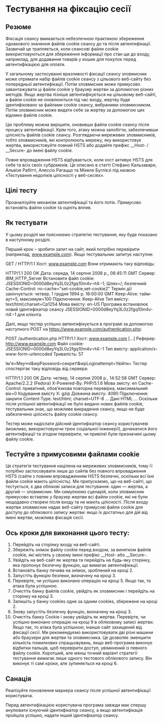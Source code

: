 # Тестування на фіксацію сесії

## Резюме
Фіксація сеансу вмикається небезпечною практикою збереження однакового значення файлів cookie сеансу до та після автентифікації. Зазвичай це трапляється, коли сеансові файли cookie використовуються для збереження інформації про стан ще до входу, наприклад, для додавання товарів у кошик для покупок перед автентифікацією для оплати.

У загальному застосуванні вразливості фіксації сеансу зловмисник може отримати набір файлів cookie сеансу з цільового веб-сайту без попередньої автентифікації. Потім зловмисник може примусово завантажувати ці файли cookie у браузер жертви за допомогою різних методів. Якщо жертва пізніше автентифікується на цільовому веб-сайті, а файли cookie не оновлюються під час входу, жертву буде ідентифіковано за файлами cookie сеансу, вибраними зловмисником. Потім зловмисник може видати себе за жертву за допомогою цих відомих файлів cookie.

Цю проблему можна вирішити, оновивши файли cookie сеансу після процесу автентифікації. Крім того, атаку можна запобігти, забезпечивши цілісність файлів cookie сеансу. Розглядаючи мережевих зловмисників, тобто зловмисників, які контролюють мережу, яку використовує жертва, використовуйте повний HSTS або додайте префікс __Host- / __Secure- до імені файлу cookie.

Повне впровадження HSTS відбувається, коли хост активує HSTS для себе та всіх своїх субдоменів. Це описано в статті Стефано Кальзавари, Альвізе Рабітті, Алессіо Рагаццо та Мікеле Буглієзі під назвою «Тестування недоліків цілісності у веб-сесіях».

## Цілі тесту
Проаналізуйте механізм автентифікації та його потік.
Примусово встановіть файли cookie та оцініть вплив.

## Як тестувати
У цьому розділі ми пояснюємо стратегію тестування, яку буде показано в наступному розділі.

Перший крок – зробити запит на сайт, який потрібно перевірити (наприклад, www.example.com). Якщо тестувальник запитує наступне:

GET / HTTP/1.1
Хост: www.example.com
Вони отримають таку відповідь:

HTTP/1.1 200 OK
Дата: середа, 14 серпня 2008 р., 08:45:11 GMT
Сервер: IBM_HTTP_Server
Встановити файл cookie: JSESSIONID=0000d8eyYq3L0z2fgq10m4v-rt4:-1; Шлях=/; безпечний
Cache-Control: no-cache="set-cookie,set-cookie2"
Термін дії закінчується: четвер, 1 грудня 1994 р. 16:00:00 GMT
Keep-Alive: тайм-аут=5, максимум=100
Підключення: Keep-Alive
Тип вмісту: text/html;charset=Cp1254
Мова вмісту: en-US
Програма встановлює новий ідентифікатор сеансу JSESSIONID=0000d8eyYq3L0z2fgq10m4v-rt4:-1 для клієнта.

Далі, якщо тестер успішно автентифікується в програмі за допомогою наступного POST на https://www.example.com/authentication.php:

POST /authentication.php HTTP/1.1
Хост: www.example.com
[...]
Реферер: http://www.example.com
Файл cookie: JSESSIONID=0000d8eyYq3L0z2fgq10m4v-rt4:-1
Тип вмісту: application/x-www-form-urlencoded
Тривалість: 57

Ім'я=Меуччі&wpPassword=секрет!&wpLoginattempt=Увійти+
Тестер спостерігає таку відповідь від сервера:

HTTP/1.1 200 OK
Дата: четвер, 14 серпня 2008 р., 14:52:58 GMT
Сервер: Apache/2.2.2 (Fedora)
X-Powered-By: PHP/5.1.6
Мова змісту: en
Cache-Control: приватний, обов’язкова повторна перевірка, максимальний вік=0
Кодування вмісту X: gzip
Довжина вмісту: 4090
Підключення: закрити
Content-Type: text/html; charset=UTF-8
...
Дані HTML
...
Оскільки після успішної автентифікації не було видано нових файлів cookie, тестувальник знає, що можливе викрадення сеансу, якщо не буде забезпечено цілісність файлу cookie сеансу.

Тестер може надіслати дійсний ідентифікатор сеансу користувачеві (можливо, використовуючи трюк соціальної інженерії), дочекатися його автентифікації та згодом перевірити, чи привілеї були призначені цьому файлу cookie.

## Тестуйте з примусовими файлами cookie
Ця стратегія тестування націлена на мережевих зловмисників, тому її потрібно застосовувати лише до сайтів без повного впровадження HSTS (сайти з повним впровадженням HSTS безпечні, оскільки всі їхні файли cookie мають цілісність). Ми припускаємо, що на веб-сайті, що тестується, є два облікові записи для тестування: один — жертва, а другий — зловмисник. Ми симулюємо сценарій, коли зловмисник примусово вставляє у браузер жертви всі файли cookie, які не були нещодавно створені після входу та не мають цілісності. Після входу жертви зловмисник надає веб-сайту примусові файли cookie для доступу до облікового запису жертви: якщо їх достатньо для дій від імені жертви, можлива фіксація сесії.

## Ось кроки для виконання цього тесту:

1. Перейдіть на сторінку входу на веб-сайті.
2. Збережіть знімок файлу cookie перед входом, за винятком файлів cookie, які містять у своєму імені префікс __Host- або __Secure-.
3. Увійдіть на веб-сайт як жертва та перейдіть на будь-яку сторінку, яка пропонує безпечну функцію, що вимагає автентифікації.
4. Встановіть банку печива на знімок, зроблений на кроці 2.
5. Запустіть функцію безпеки, визначену на кроці 3.
6. Перевірте, чи успішно виконано операцію на кроці 5. Якщо так, то атака була успішною.
7. Очистіть банку файлів cookie, увійдіть як зловмисник і перейдіть на сторінку на кроці 3.
8. Запишіть у банку cookies одне за одним cookies, збережене на кроці 2.
9. Знову запустіть безпечну функцію, визначену на кроці 3.
10. Очистіть банку Cookie і знову увійдіть як жертва.
Перевірте, чи успішно виконано операцію на кроці 9 в обліковому записі жертви. Якщо так, то атака була успішною; інакше сайт захищений від фіксації сесії.
Ми рекомендуємо використовувати дві різні машини або браузери для жертви та зловмисника. Це дозволяє зменшити кількість помилкових спрацьовувань, якщо веб-програма виконує відбитки пальців, щоб перевірити доступ, увімкнений із певного файлу cookie. Коротший, але менш точний варіант стратегії тестування вимагає лише одного тестового облікового запису. Він виконує ті самі кроки, але зупиняється на кроці 6.

## Санація
Реалізуйте поновлення маркера сеансу після успішної автентифікації користувача.

Перед автентифікацією користувача програма завжди має спершу анулювати існуючий ідентифікатор сеансу, а якщо автентифікація пройшла успішно, надати інший ідентифікатор сеансу.
